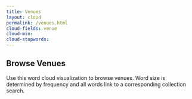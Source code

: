 ```yaml
---
title: Venues
layout: cloud
permalink: /venues.html
cloud-fields: venue
cloud-min:
cloud-stopwords:
---
```


## Browse Venues

Use this word cloud visualization to browse venues.
Word size is determined by frequency and all words link to a corresponding collection search.
